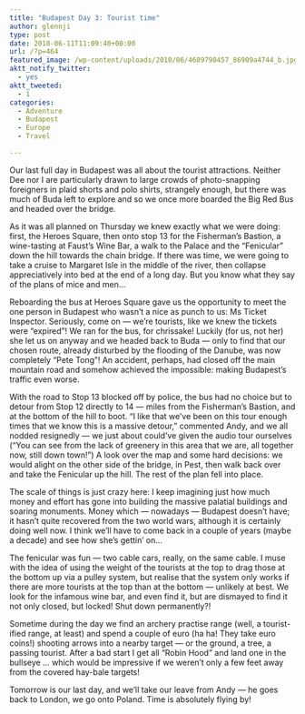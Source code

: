 ```yaml
---
title: "Budapest Day 3: Tourist time"
author: glennji
type: post
date: 2010-06-11T11:09:40+00:00
url: /?p=464
featured_image: /wp-content/uploads/2010/06/4689798457_86909a4744_b.jpg
aktt_notify_twitter:
  - yes
aktt_tweeted:
  - 1
categories:
  - Adventure
  - Budapest
  - Europe
  - Travel

---
```

<!-- p, li { white-space: pre-wrap; } -->

<!--StartFragment-->Our last full day in Budapest was all about the tourist attractions. Neither Dee nor I are particularly drawn to large crowds of photo-snapping foreigners in plaid shorts and polo shirts, strangely enough, but there was much of Buda left to explore and so we once more boarded the Big Red Bus and headed over the bridge.


  
As it was all planned on Thursday we knew exactly what we were doing: first, the Heroes Square, then onto stop 13 for the Fisherman&#8217;s Bastion, a wine-tasting at Faust&#8217;s Wine Bar, a walk to the Palace and the &#8220;Fenicular&#8221; down the hill towards the chain bridge. If there was time, we were going to take a cruise to Margaret Isle in the middle of the river, then collapse appreciatively into bed at the end of a long day. But you know what they say of the plans of mice and men&#8230;
  
Reboarding the bus at Heroes Square gave us the opportunity to meet the one person in Budapest who wasn&#8217;t a nice as punch to us: Ms Ticket Inspector. Seriously, come on &#8212; we&#8217;re tourists, like we knew the tickets were &#8220;expired&#8221;! We ran for the bus, for chrissake! Luckily (for us, not her) she let us on anyway and we headed back to Buda &#8212; only to find that our chosen route, already disturbed by the flooding of the Danube, was now completely &#8220;Pete Tong&#8221;! An accident, perhaps, had closed off the main mountain road and somehow achieved the impossible: making Budapest&#8217;s traffic even worse.
  
With the road to Stop 13 blocked off by police, the bus had no choice but to detour from Stop 12 directly to 14 &#8212; miles from the Fisherman&#8217;s Bastion, and at the bottom of the hill to boot. &#8220;I like that we&#8217;ve been on this tour enough times that we know this is a massive detour,&#8221; commented Andy, and we all nodded resignedly &#8212; we just about could&#8217;ve given the audio tour ourselves (&#8220;You can see from the lack of greenery in this area that we are, all together now, still down town!&#8221;) A look over the map and some hard decisions: we would alight on the other side of the bridge, in Pest, then walk back over and take the Fenicular up the hill. The rest of the plan fell into place.
  
The scale of things is just crazy here: I keep imagining just how much money and effort has gone into building the massive palatial buildings and soaring monuments. Money which &#8212; nowadays &#8212; Budapest doesn&#8217;t have; it hasn&#8217;t quite recovered from the two world wars, although it is certainly doing well now. I think we&#8217;ll have to come back in a couple of years (maybe a decade) and see how she&#8217;s gettin&#8217; on&#8230;
  
The fenicular was fun &#8212; two cable cars, really, on the same cable. I muse with the idea of using the weight of the tourists at the top to drag those at the bottom up via a pulley system, but realise that the system only works if there are more tourists at the top than at the bottom &#8212; unlikely at best. We look for the infamous wine bar, and even find it, but are dismayed to find it not only closed, but locked! Shut down permanently?!
  
Sometime during the day we find an archery practise range (well, a tourist-ified range, at least) and spend a couple of euro (ha ha! They take euro coins!) shooting arrows into a nearby target &#8212; or the ground, a tree, a passing tourist. After a bad start I get all &#8220;Robin Hood&#8221; and land one in the bullseye &#8230; which would be impressive if we weren&#8217;t only a few feet away from the covered hay-bale targets!
  
Tomorrow is our last day, and we&#8217;ll take our leave from Andy &#8212; he goes back to London, we go onto Poland. Time is absolutely flying by!<!--EndFragment-->
